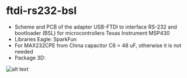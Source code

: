 # ftdi-rs232-bsl
+ Scheme and PCB of the adapter USB-FTDI to interface RS-232 and bootloader (BSL) for microcontrollers Texas Instrument MSP430
+ Libraries Eagle: SparkFun
+ For MAX232CPE from China capacitor С6 = 48 uF, otherwise it is not needed
+ Package 3D:

![alt text](https://github.com/GlendenCrunch/ftdi-rs232-bsl/blob/main/image/1.png)
